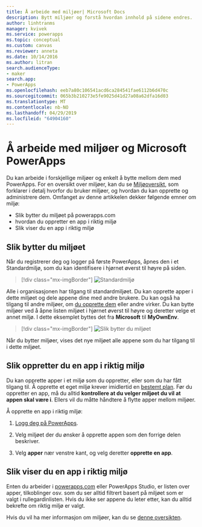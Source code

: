 ```yaml
---
title: Å arbeide med miljøer| Microsoft Docs
description: Bytt miljøer og forstå hvordan innhold på sidene endres.
author: linhtranms
manager: kvivek
ms.service: powerapps
ms.topic: conceptual
ms.custom: canvas
ms.reviewer: anneta
ms.date: 10/14/2016
ms.author: litran
search.audienceType:
- maker
search.app:
- PowerApps
ms.openlocfilehash: eeb7a80c106541acd6ca284541fae6112b6d470c
ms.sourcegitcommit: 065b3b210273e5fe9025d41d27a08a62dfa16d03
ms.translationtype: MT
ms.contentlocale: nb-NO
ms.lasthandoff: 04/29/2019
ms.locfileid: "64904160"
---
```

# <a name="working-with-environments-and-microsoft-powerapps"></a>Å arbeide med miljøer og Microsoft PowerApps
Du kan arbeide i forskjellige miljøer og enkelt å bytte mellom dem med PowerApps. For en oversikt over miljøer, kan du se [Miljøoversikt](../../administrator/environments-overview.md), som forklarer i detalj hvorfor du bruker miljøer, og hvordan du kan opprette og administrere dem. Omfanget av denne artikkelen dekker følgende emner om miljø:

- Slik bytter du miljøet på powerapps.com
- hvordan du oppretter en app i riktig miljø
- Slik viser du en app i riktig miljø

## <a name="switch-the-environment"></a>Slik bytter du miljøet
Når du registrerer deg og logger på første PowerApps, åpnes den i et Standardmiljø, som du kan identifisere i hjørnet øverst til høyre på siden.

> [!div class="mx-imgBorder"]
> ![Standardmiljø](./media/working-with-environments/env-dropdown.png)

Alle i organisasjonen har tilgang til standardmiljøet. Du kan opprette apper i dette miljøet og dele appene dine med andre brukere. Du kan også ha tilgang til andre miljøer, om [du opprette dem](../../administrator/environments-administration.md) eller andre virker. Du kan bytte miljøer ved å åpne listen miljøet i hjørnet øverst til høyre og deretter velge et annet miljø. I dette eksemplet byttes det fra **Microsoft** til **MyOwnEnv**.

> [!div class="mx-imgBorder"]
> ![Slik bytter du miljøet](./media/working-with-environments/switch-environment.png)

Når du bytter miljøer, vises det nye miljøet alle appene som du har tilgang til i dette miljøet.

## <a name="create-apps-in-the-right-environment"></a>Slik oppretter du en app i riktig miljø
Du kan opprette apper i et miljø som du oppretter, eller som du har fått tilgang til. Å opprette et eget miljø krever imidlertid en [bestemt plan](../../administrator/pricing-billing-skus.md). Før du oppretter en app, må du alltid **kontrollere at du velger miljøet du vil at appen skal være i**. Ellers vil du måtte håndtere å flytte apper mellom miljøer.

Å opprette en app i riktig miljø:

1. [Logg deg på PowerApps](http://web.powerapps.com?utm_source=padocs&utm_medium=linkinadoc&utm_campaign=referralsfromdoc).

1. Velg miljøet der du ønsker å opprette appen som den forrige delen beskriver.

1. Velg **apper** nær venstre kant, og velg deretter **opprette en app**.

## <a name="view-apps-in-the-right-environment"></a>Slik viser du en app i riktig miljø
Enten du arbeider i [powerapps.com](http://web.powerapps.com?utm_source=padocs&utm_medium=linkinadoc&utm_campaign=referralsfromdoc) eller PowerApps Studio, er listen over apper, tilkoblinger osv. som du ser alltid filtrert basert på miljøet som er valgt i rullegardinlisten. Hvis du ikke ser appene du leter etter, kan du alltid bekrefte om riktig miljø er valgt.

Hvis du vil ha mer informasjon om miljøer, kan du se [denne oversikten](../../administrator/environments-overview.md).
